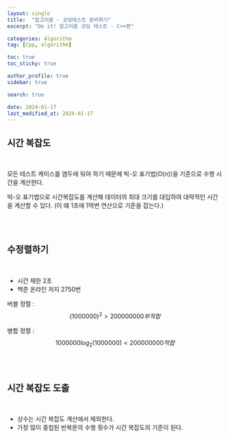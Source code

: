 ```yaml
---
layout: single
title:  "알고리즘 - 코딩테스트 준비하기"
excerpt: "Do it! 알고리즘 코딩 테스트 - C++편"

categories: Algorithm
tag: [Cpp, algorithm]

toc: true
toc_sticky: true

author_profile: true
sidebar: true

search: true

date: 2024-01-17
last_modified_at: 2024-01-17
---
```


## 시간 복잡도

<br/>

모든 테스트 케이스를 염두에 둬야 하기 때문에 빅-오 표기법(O(n))을 기준으로 수행 시간을 계산한다. 

빅-오 표기법으로 시간복잡도를 계산해 데이터의 최대 크기를 대입하여 대략적인 시간을 계산할 수 있다. (이 떄 1초에 1억번 연산으로 기준을 잡는다.)

<br/><br/>

## 수정렬하기

<br/>

- 시간 제한 2초
- 백준 온라인 저지 2750번

버블 정렬 : $$(1000000)^2 > 200000000  부적합$$

병합 정렬 : $$1000000log_2(1000000) < 200000000  적합$$

<br/><br/>

## 시간 복잡도 도출



<br/>

- 상수는 시간 복잡도 계산에서 제외한다.
- 가장 많이 중첩된 반복문의 수행 횟수가 시간 복잡도의 기준이 된다.


